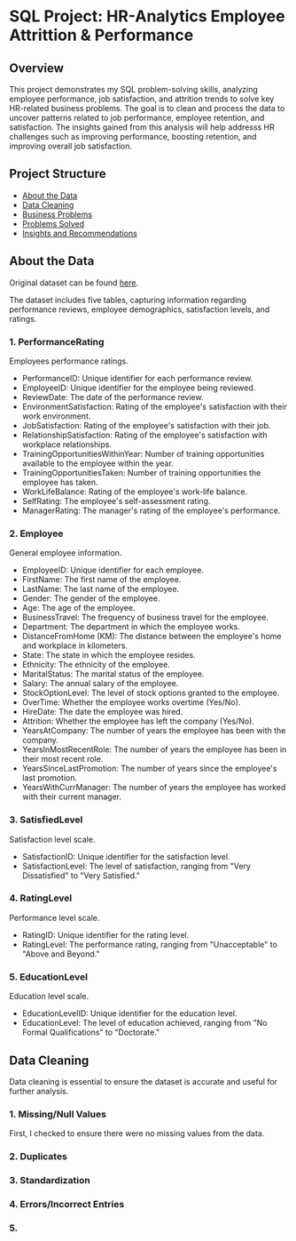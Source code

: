 # SQL Project: HR-Analytics Employee Attrittion & Performance

## Overview

This project demonstrates my SQL problem-solving skills, analyzing employee performance, job satisfaction, and attrition trends to solve key HR-related business problems. The goal is to clean and process the data to uncover patterns related to job performance, employee retention, and satisfaction. The insights gained from this analysis will help addresss HR challenges such as improving performance, boosting retention, and improving overall job satisfaction.

## Project Structure

- [About the Data](#about-the-data)
- [Data Cleaning](#data-cleaning)
- [Business Problems](#business-problems)
- [Problems Solved](#problems-solved)
- [Insights and Recommendations](#insights-and-recommendations)

## About the Data

Original dataset can be found [here](https://www.kaggle.com/datasets/mahmoudemadabdallah/hr-analytics-employee-attrition-and-performance/data?select=Employee.csv).

The dataset includes five tables, capturing information regarding performance reviews, employee demographics, satisfaction levels, and ratings.

### 1. PerformanceRating

Employees performance ratings.
- PerformanceID: Unique identifier for each performance review.
- EmployeeID: Unique identifier for the employee being reviewed.
- ReviewDate: The date of the performance review.
- EnvironmentSatisfaction: Rating of the employee's satisfaction with their work environment.
- JobSatisfaction: Rating of the employee's satisfaction with their job.
- RelationshipSatisfaction: Rating of the employee's satisfaction with workplace relationships.
- TrainingOpportunitiesWithinYear: Number of training opportunities available to the employee within the year.
- TrainingOpportunitiesTaken: Number of training opportunities the employee has taken.
- WorkLifeBalance: Rating of the employee's work-life balance.
- SelfRating: The employee's self-assessment rating.
- ManagerRating: The manager's rating of the employee's performance.

### 2. Employee

General employee information.
- EmployeeID: Unique identifier for each employee.
- FirstName: The first name of the employee.
- LastName: The last name of the employee.
- Gender: The gender of the employee.
- Age: The age of the employee.
- BusinessTravel: The frequency of business travel for the employee.
- Department: The department in which the employee works.
- DistanceFromHome (KM): The distance between the employee's home and workplace in kilometers.
- State: The state in which the employee resides.
- Ethnicity: The ethnicity of the employee.
- MaritalStatus: The marital status of the employee.
- Salary: The annual salary of the employee.
- StockOptionLevel: The level of stock options granted to the employee.
- OverTime: Whether the employee works overtime (Yes/No).
- HireDate: The date the employee was hired.
- Attrition: Whether the employee has left the company (Yes/No).
- YearsAtCompany: The number of years the employee has been with the company.
- YearsInMostRecentRole: The number of years the employee has been in their most recent role.
- YearsSinceLastPromotion: The number of years since the employee's last promotion.
- YearsWithCurrManager: The number of years the employee has worked with their current manager.

### 3. SatisfiedLevel

Satisfaction level scale.
- SatisfactionID: Unique identifier for the satisfaction level.
- SatisfactionLevel: The level of satisfaction, ranging from "Very Dissatisfied" to "Very Satisfied."

### 4. RatingLevel

Performance level scale.
- RatingID: Unique identifier for the rating level.
- RatingLevel: The performance rating, ranging from "Unacceptable" to "Above and Beyond."

### 5. EducationLevel

Education level scale.
- EducationLevelID: Unique identifier for the education level.
- EducationLevel: The level of education achieved, ranging from "No Formal Qualifications" to "Doctorate."

## Data Cleaning

Data cleaning is essential to ensure the dataset is accurate and useful for further analysis.

### 1. Missing/Null Values

First, I checked to ensure there were no missing values from the data.


### 2. Duplicates



### 3. Standardization




### 4. Errors/Incorrect Entries



### 5. 
